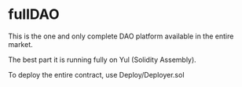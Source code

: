 # fullDAO
This is the one and only complete DAO platform available in the entire market.

The best part it is running fully on Yul (Solidity Assembly).

To deploy the entire contract, use Deploy/Deployer.sol